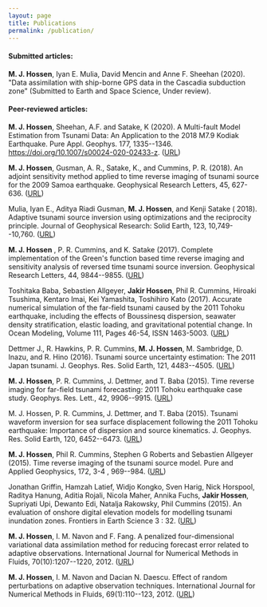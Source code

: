 ```yaml
---
layout: page
title: Publications
permalink: /publication/
---
```


<h4> Submitted articles:</h4>

**M. J. Hossen**, Iyan E. Mulia, David Mencin and Anne F. Sheehan (2020). "Data assimilation with ship-borne GPS data in the Cascadia subduction zone" (Submitted to Earth and Space Science, Under review).


<h4> Peer-reviewed articles:</h4>

**M. J. Hossen**,  Sheehan, A.F. and Satake, K (2020). A Multi-fault Model Estimation from Tsunami Data: An Application to the 2018 M7.9 Kodiak Earthquake. Pure Appl. Geophys. 177, 1335--1346. https://doi.org/10.1007/s00024-020-02433-z. (<a class="pdf" href="https://link.springer.com/article/10.1007/s00024-020-02433-z" target="_blank">URL</a>)
    
**M. J. Hossen**, Gusman, A. R., Satake, K., and Cummins, P. R. (2018). An adjoint sensitivity method applied to time reverse imaging of tsunami source for the 2009 Samoa earthquake. Geophysical Research Letters, 45, 627-636. (<a class="pdf" href="https://doi.org/10.1002/2017GL076031" target="_blank">URL</a>) 
	
Mulia, Iyan E., Aditya Riadi Gusman, **M. J. Hossen**, and Kenji Satake ( 2018). Adaptive tsunami source inversion using optimizations and the reciprocity principle. Journal of Geophysical Research: Solid Earth, 123, 10,749--10,760. (<a class="pdf" href="https://doi.org/10.1029/2018JB016439" target="_blank">URL</a>) 

**M. J. Hossen** , P. R. Cummins, and K. Satake (2017). Complete implementation of the Green's function based time reverse imaging and sensitivity analysis of reversed time tsunami source inversion. Geophysical Research Letters, 44, 9844--9855. (<a class="pdf" href="https://doi.org/10.1002/2017GL074528" target="_blank">URL</a>) 

Toshitaka Baba, Sebastien Allgeyer, **Jakir Hossen**, Phil R. Cummins, Hiroaki Tsushima, Kentaro Imai, Kei Yamashita, Toshihiro Kato (2017). Accurate numerical simulation of the far-field tsunami caused by the 2011 Tohoku earthquake, including the effects of Boussinesq dispersion, seawater density stratification, elastic loading, and gravitational potential change. In Ocean Modeling, Volume 111, Pages 46-54, ISSN 1463-5003. (<a class="pdf" href="https://doi.org/10.1016/j.ocemod.2017.01.002" target="_blank">URL</a>) 
   
Dettmer J., R. Hawkins, P. R. Cummins, **M. J. Hossen**, M. Sambridge,  D. Inazu, and R. Hino (2016). Tsunami source uncertainty estimation: The 2011 Japan tsunami. J. Geophys. Res. Solid Earth, 121,  4483--4505. (<a class="pdf" href="https://doi.org/10.1002/2015JB012764" target="_blank">URL</a>)

**M. J. Hossen**, P. R. Cummins, J. Dettmer, and T. Baba (2015). Time reverse imaging for far-field tsunami forecasting: 2011 Tohoku earthquake case study. Geophys. Res. Lett., 42, 9906--9915. (<a class="pdf" href="https://doi.org/10.1002/2015GL065868" target="_blank">URL</a>) 
	
M. J. Hossen, P. R. Cummins, J. Dettmer, and T. Baba (2015). Tsunami waveform inversion for sea surface displacement following the 2011 Tohoku earthquake: Importance of dispersion and source kinematics. J. Geophys. Res. Solid Earth, 120, 6452--6473. (<a class="pdf" href="https://doi.org/10.1002/2015JB011942" target="_blank">URL</a>) 
	
**M. J. Hossen**, Phil R. Cummins, Stephen G Roberts and Sebastien Allgeyer (2015). Time reverse imaging of the tsunami source model. Pure and Applied Geophysics, 172, 3-4 , 969--984. (<a class="pdf" href="https://link.springer.com/article/10.1007/s00024-014-1014-5" target="_blank">URL</a>) 		

Jonathan Griffin, Hamzah Latief, Widjo Kongko, Sven Harig, Nick Horspool, Raditya Hanung, Aditia Rojali, Nicola Maher, Annika Fuchs, **Jakir Hossen**, Supriyati Upi, Dewanto Edi, Natalja Rakowsky, Phil Cummins (2015). An evaluation of onshore digital elevation models for modelling tsunami inundation zones. Frontiers in Earth Science 3 : 32. (<a class="pdf" href="https://doi.org/10.3389/feart.2015.00032" target="_blank">URL</a>) 
     
**M. J. Hossen**, I. M. Navon and F. Fang. A penalized four-dimensional variational data assimilation method for reducing forecast error related to adaptive observations. International Journal for Numerical Methods in Fluids, 70(10):1207--1220, 2012. (<a class="pdf" href="https://doi.org/10.1002/fld.2736" target="_blank">URL</a>)    

**M. J. Hossen**, I. M. Navon and Dacian N. Daescu. Effect of random perturbations on adaptive observation techniques. International Journal for Numerical Methods in Fluids, 69(1):110--123, 2012. (<a class="pdf" href="https://doi.org/10.1002/fld.2545" target="_blank">URL</a>)    




